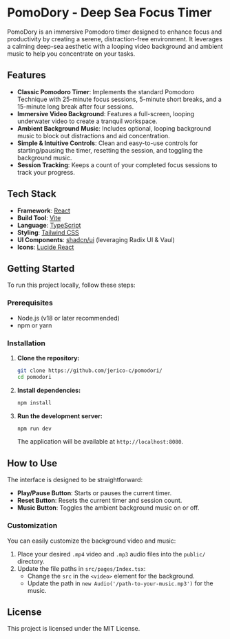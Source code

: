 # PomoDory - Deep Sea Focus Timer

PomoDory is an immersive Pomodoro timer designed to enhance focus and productivity by creating a serene, distraction-free environment. It leverages a calming deep-sea aesthetic with a looping video background and ambient music to help you concentrate on your tasks.

## Features

  * **Classic Pomodoro Timer**: Implements the standard Pomodoro Technique with 25-minute focus sessions, 5-minute short breaks, and a 15-minute long break after four sessions.
  * **Immersive Video Background**: Features a full-screen, looping underwater video to create a tranquil workspace.
  * **Ambient Background Music**: Includes optional, looping background music to block out distractions and aid concentration.
  * **Simple & Intuitive Controls**: Clean and easy-to-use controls for starting/pausing the timer, resetting the session, and toggling the background music.
  * **Session Tracking**: Keeps a count of your completed focus sessions to track your progress.

## Tech Stack

  * **Framework**: [React](https://reactjs.org/)
  * **Build Tool**: [Vite](https://vitejs.dev/)
  * **Language**: [TypeScript](https://www.typescriptlang.org/)
  * **Styling**: [Tailwind CSS](https://tailwindcss.com/)
  * **UI Components**: [shadcn/ui](https://ui.shadcn.com/) (leveraging Radix UI & Vaul)
  * **Icons**: [Lucide React](https://lucide.dev/)

## Getting Started

To run this project locally, follow these steps:

### Prerequisites

  * Node.js (v18 or later recommended)
  * npm or yarn

### Installation

1.  **Clone the repository:**

    ```sh
    git clone https://github.com/jerico-c/pomodori/
    cd pomodori
    ```

2.  **Install dependencies:**

    ```sh
    npm install
    ```

3.  **Run the development server:**

    ```sh
    npm run dev
    ```

    The application will be available at `http://localhost:8080`.

## How to Use

The interface is designed to be straightforward:

  * **Play/Pause Button**: Starts or pauses the current timer.
  * **Reset Button**: Resets the current timer and session count.
  * **Music Button**: Toggles the ambient background music on or off.

### Customization

You can easily customize the background video and music:

1.  Place your desired `.mp4` video and `.mp3` audio files into the `public/` directory.
2.  Update the file paths in `src/pages/Index.tsx`:
      * Change the `src` in the `<video>` element for the background.
      * Update the path in `new Audio('/path-to-your-music.mp3')` for the music.

## License

This project is licensed under the MIT License.
